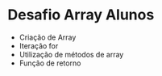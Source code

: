 # Desafio Array Alunos

- Criação de Array
- Iteração for
- Utilização de métodos de array
- Função de retorno